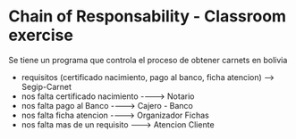 # Chain of Responsability - Classroom exercise

Se tiene un programa que controla el proceso de obtener carnets en bolivia

- requisitos (certificado nacimiento, pago al banco, ficha atencion) --> Segip-Carnet
- nos falta certificado nacimiento ----> Notario
- nos falta pago al Banco ----> Cajero - Banco
- nos falta ficha atencion ----> Organizador Fichas
- nos falta mas de un requisito ---> Atencion Cliente